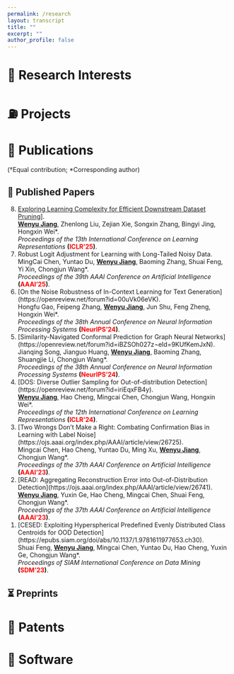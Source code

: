 ```yaml
---
permalink: /research
layout: transcript
title: ""
excerpt: ""
author_profile: false
---
```


# 🧭 Research Interests

# ⛽ Projects

# 📄 Publications
(†Equal contribution; *Corresponding author)
## 🎯 Published Papers
<ol reversed>
   <li>
      <a href="https://openreview.net/forum?id=FN7n7JRjsk">Exploring Learning Complexity for Efficient Downstream Dataset Pruning]</a>. <br>
      <strong><ins>Wenyu Jiang</ins></strong>, Zhenlong Liu, Zejian Xie, Songxin Zhang, Bingyi Jing, Hongxin Wei*. <br>
      <i>Proceedings of the 13th International Conference on Learning Representations</i> <strong>(<font color='red'>ICLR’25</font>)</strong>.
   </li>

   <li>
      Robust Logit Adjustment for Learning with Long-Tailed Noisy Data. <br>
      MingCai Chen, Yuntao Du, <strong><ins>Wenyu Jiang</ins></strong>, Baoming Zhang, Shuai Feng, Yi Xin, Chongjun Wang*. <br>
      <i>Proceedings of the 39th AAAI Conference on Artificial Intelligence</i> <strong>(<font color='red'>AAAI’25</font>)</strong>.
   </li>

   <li>
      [On the Noise Robustness of In-Context Learning for Text Generation](https://openreview.net/forum?id=00uVk06eVK). <br>
      Hongfu Gao, Feipeng Zhang, <strong><ins>Wenyu Jiang</ins></strong>, Jun Shu, Feng Zheng, Hongxin Wei*. <br>
      <i>Proceedings of the 38th Annual Conference on Neural Information Processing Systems</i> <strong>(<font color='red'>NeurIPS’24</font>)</strong>.
   </li>

   <li>
      [Similarity-Navigated Conformal Prediction for Graph Neural Networks](https://openreview.net/forum?id=iBZSOh027z&noteId=9KUfKemJxN). <br>
      Jianqing Song, Jianguo Huang, <strong><ins>Wenyu Jiang</ins></strong>, Baoming Zhang, Shuangjie Li, Chongjun Wang*. <br>
      <i>Proceedings of the 38th Annual Conference on Neural Information Processing Systems</i> <strong>(<font color='red'>NeurIPS’24</font>)</strong>.
   </li>

   <li>
      [DOS: Diverse Outlier Sampling for Out-of-distribution Detection](https://openreview.net/forum?id=iriEqxFB4y). <br>
      <strong><ins>Wenyu Jiang</ins></strong>, Hao Cheng, Mingcai Chen, Chongjun Wang, Hongxin Wei*. <br>
      <i>Proceedings of the 12th International Conference on Learning Representations</i> <strong>(<font color='red'>ICLR’24</font>)</strong>.
   </li>

   <li>
      [Two Wrongs Don’t Make a Right: Combating Confirmation Bias in Learning with Label Noise](https://ojs.aaai.org/index.php/AAAI/article/view/26725). <br>
      Mingcai Chen, Hao Cheng, Yuntao Du, Ming Xu, <strong><ins>Wenyu Jiang</ins></strong>, Chongjun Wang*. <br>
      <i>Proceedings of the 37th AAAI Conference on Artificial Intelligence</i> <strong>(<font color='red'>AAAI’23</font>)</strong>.
   </li>

   <li>
      [READ: Aggregating Reconstruction Error into Out-of-Distribution Detection](https://ojs.aaai.org/index.php/AAAI/article/view/26741). <br>
      <strong><ins>Wenyu Jiang</ins></strong>, Yuxin Ge, Hao Cheng, Mingcai Chen, Shuai Feng, Chongjun Wang*. <br>
      <i>Proceedings of the 37th AAAI Conference on Artificial Intelligence</i> <strong>(<font color='red'>AAAI’23</font>)</strong>.
   </li>

   <li>
      [CESED: Exploiting Hyperspherical Predefined Evenly Distributed Class Centroids for OOD Detection](https://epubs.siam.org/doi/abs/10.1137/1.9781611977653.ch30). <br>
      Shuai Feng, <strong><ins>Wenyu Jiang</ins></strong>, Mingcai Chen, Yuntao Du, Hao Cheng, Yuxin Ge, Chongjun Wang*. <br>
      <i>Proceedings of SIAM International Conference on Data Mining</i> <strong>(<font color='red'>SDM’23</font>)</strong>.
   </li>
</ol>

## ⏳ Preprints


# 📃 Patents

# 💾 Software

